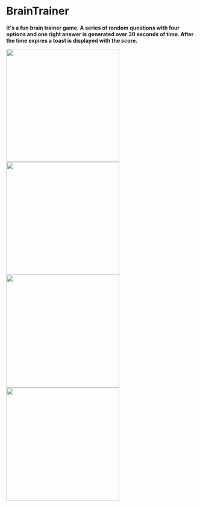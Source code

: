 # BrainTrainer
**It's a fun brain trainer game. A series of random questions with four options and one right answer is generated over 30 seconds of time. After the time expires a toast is displayed with the score.**

<img src="https://user-images.githubusercontent.com/39986507/70393984-5243d000-1a16-11ea-9713-7210e7d024f7.png" width="300">        <img src="https://user-images.githubusercontent.com/39986507/70393985-5243d000-1a16-11ea-8360-1e94a7dd686d.png" width="300">
<img src="https://user-images.githubusercontent.com/39986507/70393986-52dc6680-1a16-11ea-9623-3c0f78020d26.png" width="300">        <img src="https://user-images.githubusercontent.com/39986507/70393987-52dc6680-1a16-11ea-9fb2-8410878e5130.png" width="300">
